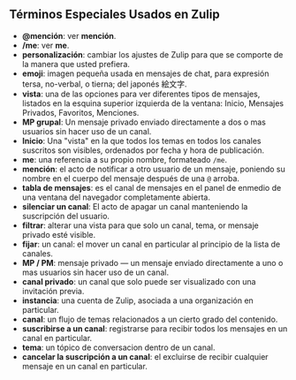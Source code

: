 ## Términos Especiales Usados en Zulip


 * **@mención**: ver **mención**.
 * **/me**: ver **me**.
 * **personalización**: cambiar los ajustes de Zulip para que se comporte de la manera que usted prefiera.
 * **emoji**: imagen pequeña usada en mensajes de chat, para expresión tersa, no-verbal, o tierna; del japonés 絵文字.
 * **vista**: una de las opciones para ver diferentes tipos de mensajes, listados en la esquina superior izquierda de la ventana: Inicio, Mensajes Privados, Favoritos, Menciones.
 * **MP grupal**: Un mensaje privado enviado directamente a dos o mas usuarios sin hacer uso de un canal.
 * **Inicio**: Una "vista" en la que todos los temas en todos los canales suscritos son visibles, ordenados por fecha y hora de publicación.
 * **me**: una referencia a su propio nombre, formateado `/me`.
 * **mención**: el acto de notificar a otro usuario de un mensaje, poniendo su nombre en el cuerpo del mensaje después de una `@` arroba.
 * **tabla de mensajes**: es el canal de mensajes en el panel de enmedio de una ventana del navegador completamente abierta.
 * **silenciar un canal**: El acto de apagar un canal manteniendo la suscripción del usuario.
 * **filtrar**: alterar una vista para que solo un canal, tema, or mensaje privado esté visible.
 * **fijar**: un canal: el mover un canal en particular al principio de la lista de canales.
 * **MP / PM**: mensaje privado — un mensaje enviado directamente a uno o mas usuarios sin hacer uso de un canal.
 * **canal privado**: un canal que solo puede ser visualizado con una invitación previa.
 * **instancia**: una cuenta de Zulip, asociada a una organización en particular.
 * **canal**: un flujo de temas relacionados a un cierto grado del contenido.
 * **suscribirse a un canal**: registrarse para recibir todos los mensajes en un canal en particular.
 * **tema**: un tópico de conversacion dentro de un canal.
 * **cancelar la suscripción a un canal**: el excluirse de recibir cualquier mensaje en un canal en particular.
